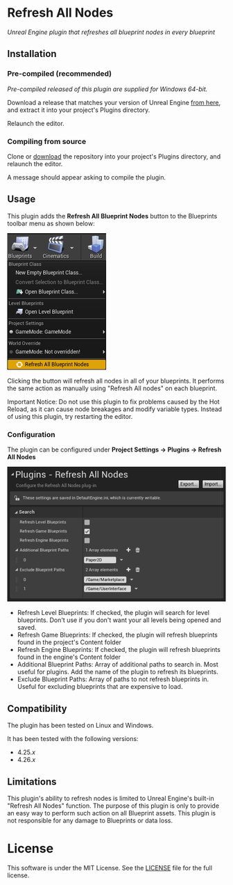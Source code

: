 # Refresh All Nodes

*Unreal Engine plugin that refreshes all blueprint nodes in every blueprint* 

## Installation

### Pre-compiled (recommended)

*Pre-compiled released of this plugin are supplied for Windows 64-bit.*

Download a release that matches your version of Unreal Engine [from here](https://github.com/nachomonkey/RefreshAllNodes/releases), and extract it into your project's Plugins directory.

Relaunch the editor.

### Compiling from source

Clone or [download](https://github.com/nachomonkey/RefreshAllNodes/releases/tag/v1.1) the repository into your project's Plugins directory, and relaunch the editor.

A message should appear asking to compile the plugin.

## Usage

This plugin adds the **Refresh All Blueprint Nodes** button to the Blueprints toolbar menu as shown below:

![The button is shown in the Blueprints toolbar menu](docs/MenuButton.png)

Clicking the button will refresh all nodes in all of your blueprints. It performs the same action as manually using "Refresh All nodes" on each blueprint.

Important Notice: Do not use this plugin to fix problems caused by the Hot Reload, as it can cause node breakages and modify variable types. Instead of using this plugin, try restarting the editor.


### Configuration

The plugin can be configured under **Project Settings ->  Plugins -> Refresh All Nodes**

![Configuration](docs/Configuration.png)

* Refresh Level Blueprints: If checked, the plugin will search for level blueprints. Don't use if you don't want your all levels being opened and saved.
* Refresh Game Blueprints: If checked, the plugin will refresh blueprints found in the project's Content folder
* Refresh Engine Blueprints: If checked, the plugin will refresh blueprints found in the engine's Content folder
* Additional Blueprint Paths: Array of additional paths to search in. Most useful for plugins. Add the name of the plugin to refresh its blueprints.
* Exclude Blueprint Paths: Array of paths to not refresh blueprints in. Useful for excluding blueprints that are expensive to load.

## Compatibility

The plugin has been tested on Linux and Windows.

It has been tested with the following versions:

* 4.25.*x*
* 4.26.*x*

## Limitations

This plugin's ability to refresh nodes is limited to Unreal Engine's built-in "Refresh All Nodes" function. The purpose of this plugin is only to provide an easy way to perform such action on all Blueprint assets. This plugin is not responsible for any damage to Blueprints or data loss.

# License

This software is under the MIT License. See the [LICENSE](https://github.com/nachomonkey/RefreshAllNodes/blob/master/LICENSE) file for the full license.
